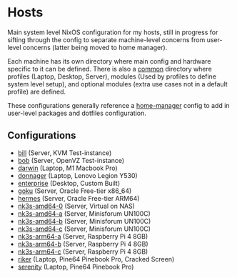 # Hosts

Main system level NixOS configuration for my hosts, still in progress for sifting through the config to separate machine-level concerns from user-level concerns (latter being moved to home manager).

Each machine has its own directory where main config and hardware specific to it can be defined. There is also a [common](common) directory where profiles (Laptop, Desktop, Server), modules (Used by profiles to define system level setup), and optional modules (extra use cases not in a default profile) are defined.

These configurations generally reference a [home-manager](../home-manager) config to add in user-level packages and dotfiles configuration.

##  Configurations

- [bill](bill) (Server, KVM Test-instance)
- [bob](bob) (Server, OpenVZ Test-instance)
- [darwin](darwin) (Laptop, M1 Macbook Pro)
- [donnager](donnager) (Laptop, Lenovo Legion Y530)
- [enterprise](enterprise) (Desktop, Custom Built)
- [goku](goku) (Server, Oracle Free-tier x86_64)
- [hermes](hermes) (Server, Oracle Free-tier ARM64)
- [nk3s-amd64-0](nk3s-amd64-0) (Server, Virtual on NAS)
- [nk3s-amd64-a](nk3s-amd64-a) (Server, Minisforum UN100C)
- [nk3s-amd64-b](nk3s-amd64-b) (Server, Minisforum UN100C)
- [nk3s-amd64-c](nk3s-amd64-c) (Server, Minisforum UN100C)
- [nk3s-arm64-a](nk3s-arm64-a) (Server, Raspberry Pi 4 8GB)
- [nk3s-arm64-b](nk3s-arm64-b) (Server, Raspberry Pi 4 8GB)
- [nk3s-arm64-c](nk3s-arm64-c) (Server, Raspberry Pi 4 8GB)
- [riker](riker) (Laptop, Pine64 Pinebook Pro, Cracked Screen)
- [serenity](serenity) (Laptop, Pine64 Pinebook Pro)